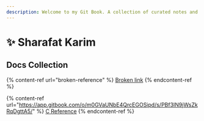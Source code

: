 ```yaml
---
description: Welcome to my Git Book. A collection of curated notes and references!
---
```


# ✨ Sharafat Karim

## Docs Collection

{% content-ref url="broken-reference" %}
[Broken link](broken-reference)
{% endcontent-ref %}

{% content-ref url="https://app.gitbook.com/o/m0GVaUNbE4QrcEGOSipd/s/PBf3IN9jWsZkRqDgttA5/" %}
[C Reference](https://app.gitbook.com/o/m0GVaUNbE4QrcEGOSipd/s/PBf3IN9jWsZkRqDgttA5/)
{% endcontent-ref %}

